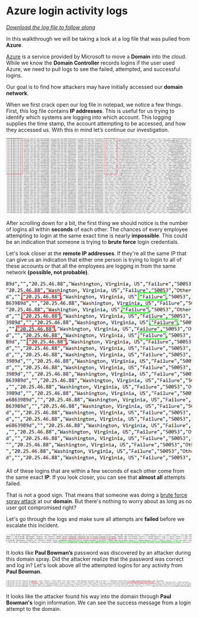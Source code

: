 # Azure login activity logs

[*Download the log file to follow along*](./logs/InteractiveSignIns_Domain_spray_logs.csv)

In this walkthrough we will be taking a look at a log file that was pulled from **Azure**.

[Azure](https://azure.microsoft.com/en-us) is a service provided by Microsoft to move a **Domain** into the cloud. While we know the **Domain Controller** records logins if the user used Azure, we need to pull logs to see the failed, attempted, and successful logins.

Our goal is to find how attackers may have initially accessed our **domain network**.

When we first crack open our log file in notepad, we notice a few things. First, this log file contains **IP addresses**. This is useful for us trying to identify which systems are logging into which account. This logging supplies the time stamp, the account attempting to be accessed, and how they accessed us. With this in mind let’s continue our investigation.

![Login Times](./images/login_times.PNG)

After scrolling down for a bit, the first thing we should notice is the number of logins all within **seconds** of each other. The chances of every employee attempting to login at the same exact time is nearly **impossible**. This could be an indication that someone is trying to **brute force** login credentials.

Let's look closer at the **remote IP addresses**. If they're all the same IP that can give us an indication that either one person is trying to login to all of these accounts or that all the employees are logging in from the same network **(possible, not probable)**.

![Login IPs](./images/login_ips.PNG)

All of these logins that are within a few seconds of each other come from the same exact **IP**. If you look closer, you can see that **almost all** attempts failed.

That is not a good sign.  That means that someone was doing a [brute force spray attack](https://owasp.org/www-community/attacks/Password_Spraying_Attack) at our **domain**. But there's nothing to worry about as long as no user got compromised right?

Let's go through the logs and make sure all attempts are **failed** before we escalate this incident.

![Found Creds](./images/found_creds.PNG)

It looks like **Paul Bowman’s** password was discovered by an attacker during this domain spray. Did the attacker realize that the password was correct and log in? Let's look above all the attempted logins for any activity from **Paul Bowman**.

![successful login](./images/successful_login.PNG)

It looks like the attacker found his way into the domain through **Paul Bowman's** login information. We can see the success message from a login attempt to the domain.